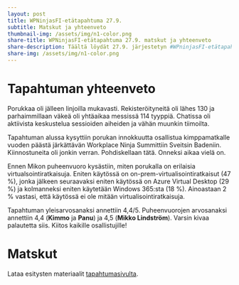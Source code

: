 ```yaml
---
layout: post
title: WPNinjasFI-etätapahtuma 27.9.
subtitle: Matskut ja yhteenveto
thumbnail-img: /assets/img/n1-color.png
share-title: WPNinjasFI-etätapahtuma 27.9. matskut ja yhteenveto
share-description: Täältä löydät 27.9. järjestetyn #WPninjasFI-etätapahtuman jaettavat matkskut sekä yhteenvedon tilaisuudesta 🥷
share-img: /assets/img/n1-color.png
--- 
```

# Tapahtuman yhteenveto
Porukkaa oli jälleen linjoilla mukavasti. Rekisteröityneitä oli lähes 130 ja parhaimmillaan väkeä oli yhtäaikaa messissä 114 tyyppiä. Chatissa oli aktiivista keskustelua sessioiden aiheiden ja vähän muunkin tiimoilta.

Tapahtuman alussa kysyttiin porukan innokkuutta osallistua kimppamatkalle vuoden päästä järkättävän Workplace Ninja Summittiin Sveitsin Badeniin. Kiinnostuneita oli jonkin verran. Pohdiskellaan tätä. Onneksi aikaa vielä on.

Ennen Mikon puheenvuoro kysästiin, miten porukalla on erilaisia virtualsointiratkaisuja. Eniten  käytössä on on-prem-virtualisointiratkaisut (47 %), jonka jälkeen seuraavaksi eniten käytössä on Azure Virtual Desktop (29 %) ja kolmanneksi eniten käytetään Windows 365:sta (18 %). Ainoastaan 2 % vastasi, että käytössä ei ole mitään virtualisointiratkaisuja.

Tapahtuman yleisarvosanaksi annettiin 4,4/5. Puheenvuorojen arvosanaksi annettiin 4,4 (**Kimmo** ja **Panu**) ja 4,5 (**Mikko Lindström**). Varsin kivaa palautetta siis. Kiitos kaikille osallistujille!

# Matskut
Lataa esitysten materiaalit [tapahtumasivulta](../tapahtumat/20240927/etatapahtuma-27092024).
